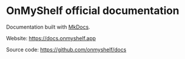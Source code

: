 # OnMyShelf official documentation

Documentation built with [MkDocs](https://www.mkdocs.org).

Website: https://docs.onmyshelf.app

Source code: https://github.com/onmyshelf/docs